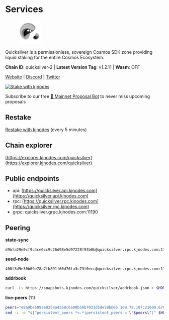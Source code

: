 # Services

<figure><img src="https://raw.githubusercontent.com/kj89/cosmos-images/main/logos/quicksilver.png" alt=""><figcaption></figcaption></figure>

Quicksilver is a permissionless, sovereign Cosmos SDK zone providing liquid staking for the entire Cosmos Ecosystem.

**Chain ID**: quicksilver-2 | **Latest Version Tag**: v1.2.11 | **Wasm**: OFF

[Website](https://quicksilver.zone) | [Discord](https://discord.gg/quicksilverprotocol) | [Twitter](https://twitter.com/quicksilverzone)

[![Stake with kjnodes](https://i.ibb.co/cr44Q8j/button-stake-with-kjnodes.png)](https://restake.app/quicksilver/quickvaloper1fqfgpwdngmmay6ah7mg9y4k7ayykpzu6l3ht2m)

Subscribe to our free [🤖 Mainnet Proposal Bot](https://t.me/kjnodes_proposal_bot) to never miss upcoming proposals

## Restake

[Restake with kjnodes](https://restake.app/quicksilver/quickvaloper1fqfgpwdngmmay6ah7mg9y4k7ayykpzu6l3ht2m) (every 5 minutes)
## Chain explorer
[https://explorer.kjnodes.com/quicksilver](https://explorer.kjnodes.com/quicksilver)

## Public endpoints

* api: [https://quicksilver.api.kjnodes.com](https://quicksilver.api.kjnodes.com)
* rpc: [https://quicksilver.rpc.kjnodes.com](https://quicksilver.rpc.kjnodes.com)
* grpc: quicksilver.grpc.kjnodes.com:11190

## Peering

**state-sync**

```text
d9bfa29e0cf9c4ce0cc9c26d98e5d97228f93b0b@quicksilver.rpc.kjnodes.com:11156
```

**seed-node**

```text
400f3d9e30b69e78a7fb891f60d76fa3c73f0ecc@quicksilver.rpc.kjnodes.com:11159
```

**addrbook**
```bash
curl -Ls https://snapshots.kjnodes.com/quicksilver/addrbook.json > $HOME/.quicksilverd/config/addrbook.json
```

**live-peers** (11)
```bash
peers="e8a9be589ae825aa4368c6a00b50b7031d5de58b@65.108.78.107:21609,6785dbb8a0138600e0e0faaa77baa375451b38bb@162.55.132.48:15620,55a79e1163cf88e531aa2359038982edfd7b1526@176.9.16.233:11656,96b7605dbf13dbf0df2c3ac4f076397a9f351c6b@88.98.195.228:26656,d9bfa29e0cf9c4ce0cc9c26d98e5d97228f93b0b@65.109.88.38:11156,43b97f492bf47b455b7b275c396b1840f4eb336d@142.132.139.101:26656,ffd3a67122d557dbc426972196ded625757b71b6@85.239.242.5:11656,81547bb30946c359cfe72b441b0594547545cf8c@38.242.253.58:27656,06230bbaabb6c9c6223275b57d8e10fc609ae7ba@51.89.7.184:26633,0de3ea135f09f6fcbe8ab75208ef9ca2e4b13d89@80.64.208.149:26656,b4bcce87121963e1e97619dc135f2eb1a9fd5dfc@88.198.32.17:36656"
sed -i -e "s|^persistent_peers *=.*|persistent_peers = \"$peers\"|" $HOME/.quicksilverd/config/config.toml
```

